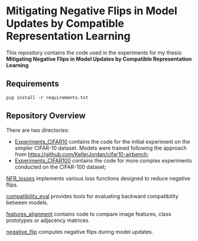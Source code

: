 # <a id="title"> Mitigating Negative Flips in Model Updates by Compatible Representation Learning
</a>

This repository contains the code used in the experiments for my thesis: <br>
**Mitigating Negative Flips in Model Updates by Compatible Representation Learning** <br>

## Requirements

```
pip install -r requirements.txt
```

## Repository Overview

There are two directories:
 * [Experiments_CIFAR10](./Experiments_CIFAR10/) contains the code for the initial experiment on the simpler CIFAR-10 dataset. Models were trained following the approach from https://github.com/KellerJordan/cifar10-airbench;
 * [Experiments_CIFAR100](./Experiments_CIFAR10/) contains the code for more complex experiments conducted on the CIFAR-100 dataset;


[NFR_losses](.NFR_losses.py) implements various loss functions designed to reduce negative flips.

[compatibility_eval](.compatibility_eval.py) provides tools for evaluating backward compatibility between models.

[features_alignment](.features_alignment.py) contains code to compare image features, class prototypes or adjacency matrices.

[negative_flip](negative_flip.py) computes negative flips during model updates.

